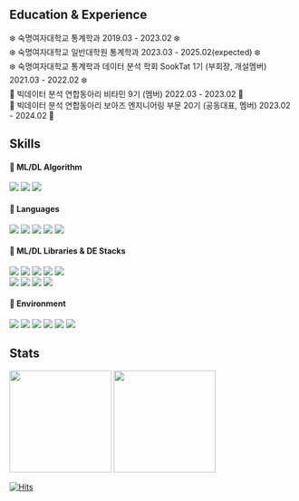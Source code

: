 
<div align="left">

## Education & Experience

❄️ 숙명여자대학교 통계학과 2019.03 - 2023.02 ❄️ <br> 
❄️ 숙명여자대학교 일반대학원 통계학과 2023.03 - 2025.02(expected) ❄️ <br> 
❄️ 숙명여자대학교 통계학과 데이터 분석 학회 SookTat 1기 (부회장, 개설멤버) 2021.03 - 2022.02 ❄️ <br> 
🍊 빅데이터 분석 연합동아리 비타민 9기 (멤버) 2022.03 - 2023.02 🍊<br>
🐘 빅데이터 분석 연합동아리 보아즈 엔지니어링 부문 20기 (공동대표, 멤버) 2023.02 - 2024.02 🐘<br>

</div>

<div align="left">

## Skills

#### 📙 ML/DL Algorithm

<img src="https://img.shields.io/badge/RecSys-e0e0e0?style=flat&logo=RecSys&logoColor=white"/>

<img src="https://img.shields.io/badge/Graph-e0e0e0?style=flat&logo=Graph&logoColor=white"/>

<img src="https://img.shields.io/badge/Multi%20Armed%20Bandit-e0e0e0?style=flat&logo=MultiArmedBandit&logoColor=white"/>

#### 📘 Languages

<img src="https://img.shields.io/badge/Python-3776AB?style=flat&logo=Python&logoColor=white"/>

<img src="https://img.shields.io/badge/R-276DC3?style=flat&logo=R&logoColor=white"/>

<img src="https://img.shields.io/badge/SAS-0072C6?style=flat&logo=SAS&logoColor=blue"/>

<img src="https://img.shields.io/badge/Linux-FCC624?style=flat&logo=Linux&logoColor=white"/>

<img src="https://img.shields.io/badge/MySQL-4479A1?style=flat&logo=MySQL&logoColor=black"/>

#### 📕 ML/DL Libraries & DE Stacks

<img src="https://img.shields.io/badge/pandas-150458?style=flat&logo=pandas&logoColor=white"/>

<img src="https://img.shields.io/badge/NumPy-013243?style=flat&logo=NumPy&logoColor=white"/>

<img src="https://img.shields.io/badge/scikit%20learn-F7931E?style=flat&logo=scikit-learn&logoColor=white"/>

<img src="https://img.shields.io/badge/PyTorch-EE4C2C?style=flat&logo=PyTorch&logoColor=white"/>
  
<img src="https://img.shields.io/badge/TensorFlow-FF6F00?style=flat&logo=TensorFlow&logoColor=white"/> 

<br>

<img src="https://img.shields.io/badge/Spark-E25A1C?style=flat&logo=apachespark&logoColor=white"/>
  
<img src="https://img.shields.io/badge/Docker-2496ED?style=flat&logo=Docker&logoColor=white"/>

<img src="https://img.shields.io/badge/MLflow-0194E2?style=flat&logo=mlflow&logoColor=white"/>

<img src="https://img.shields.io/badge/Airflow-017CEE?style=flat&logo=apacheairflow&logoColor=white"/>


#### 📗 Environment

<img src="https://img.shields.io/badge/macOS-000000?style=flat&logo=macOS&logoColor=white"/>

<img src="https://img.shields.io/badge/PyCharm-000000?style=flat&logo=PyCharm&logoColor=white"/>

<img src="https://img.shields.io/badge/RStudio-75AADB?style=flat&logo=RStudio&logoColor=white"/>

<img src="https://img.shields.io/badge/Git-F05032?style=flat&logo=Git&logoColor=white"/>

<img src="https://img.shields.io/badge/Slack-4A154B?style=flat&logo=Slack&logoColor=white"/>

<img src="https://img.shields.io/badge/Notion-000000?style=flat&logo=Notion&logoColor=white"/>

## Stats
<p>
<img height="180em" src="http://mazassumnida.wtf/api/v2/generate_badge?boj=yunseo7878">
<img height="180em" src="https://github-readme-stats.vercel.app/api/top-langs/?username=YunSeo00&hide=Jupyter%20Notebook&layout=compact&bg_color=30,e96443,904e95&title_color=fff&text_color=fff">
</p>

[![Hits](https://hits.seeyoufarm.com/api/count/incr/badge.svg?url=https%3A%2F%2Fgithub.com%2FYunSeo00&count_bg=%23EB8B10&title_bg=%23684327&icon=&icon_color=%23E7E7E7&title=VISIT&edge_flat=false)](https://github.com/YunSeo00)
